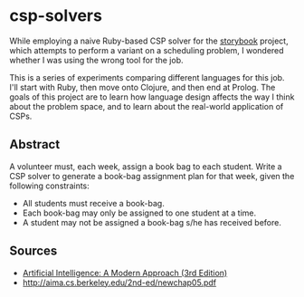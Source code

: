 csp-solvers
===========
While employing a naive Ruby-based CSP solver for the [storybook](https://github.com/andrewhao/storybook) project, which attempts to perform a variant on a scheduling problem, I wondered whether I was using the wrong tool for the job.

This is a series of experiments comparing different languages for this job. I'll start with Ruby, then move onto Clojure, and then end at Prolog. The goals of this project are to learn how language design affects the way I think about the problem space, and to learn about the real-world application of CSPs.

Abstract
--------

A volunteer must, each week, assign a book bag to each student. Write a CSP solver to generate a book-bag assignment plan for that week, given the following constraints:

* All students must receive a book-bag.
* Each book-bag may only be assigned to one student at a time.
* A student may not be assigned a book-bag s/he has received before.

Sources
-------

* [Artificial Intelligence: A Modern Approach (3rd Edition)](http://www.amazon.com/Artificial-Intelligence-Modern-Approach-3rd/dp/0136042597/ref=sr_1_1?ie=UTF8&qid=1417214576&sr=8-1&keywords=9780136042594)
* http://aima.cs.berkeley.edu/2nd-ed/newchap05.pdf